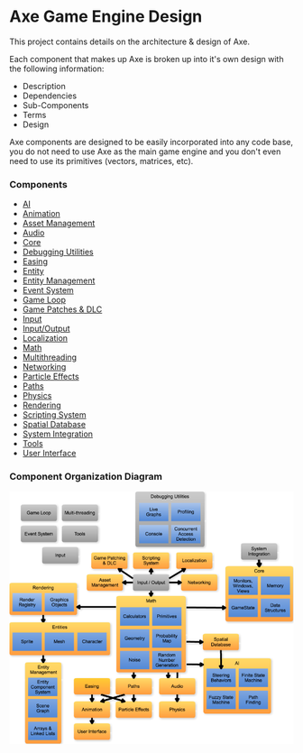 # Axe Game Engine Design

This project contains details on the architecture & design of Axe.

Each component that makes up Axe is broken up into it's own design with the
following information:
- Description
- Dependencies
- Sub-Components
- Terms
- Design

Axe components are designed to be easily incorporated into any code base, you do
not need to use Axe as the main game engine and you don't even need to use its
primitives (vectors, matrices, etc).

### Components

- [AI](components/AI.md)
- [Animation](components/Animation.md)
- [Asset Management](components/AssetManagement.md)
- [Audio](components/Audio.md)
- [Core](components/Core.md)
- [Debugging Utilities](components/DebuggingUtilities.md)
- [Easing](components/Easing.md)
- [Entity](components/Entity.md)
- [Entity Management](components/EntityManagement.md)
- [Event System](components/EventSystem.md)
- [Game Loop](components/GameLoop.md)
- [Game Patches & DLC](components/GamePatchesDLC.md)
- [Input](components/Input.md)
- [Input/Output](components/InputOutput.md)
- [Localization](components/Localization.md)
- [Math](components/Math.md)
- [Multithreading](components/Multithreading.md)
- [Networking](components/Networking.md)
- [Particle Effects](components/ParticleEffects.md)
- [Paths](components/Paths.md)
- [Physics](components/Physics.md)
- [Rendering](components/Rendering.md)
- [Scripting System](components/ScriptingSystem.md)
- [Spatial Database](components/SpatialDatabase.md)
- [System Integration](components/SystemIntegration.md)
- [Tools](components/Tools.md)
- [User Interface](components/UserInterface.md)

### Component Organization Diagram

![Architecture](images/AxeArchitecture.png)

